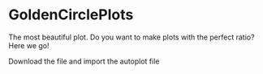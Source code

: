 # GoldenCirclePlots
The most beautiful plot. Do you want to make plots with the perfect ratio? Here we go! 


Download the file and import the autoplot file
